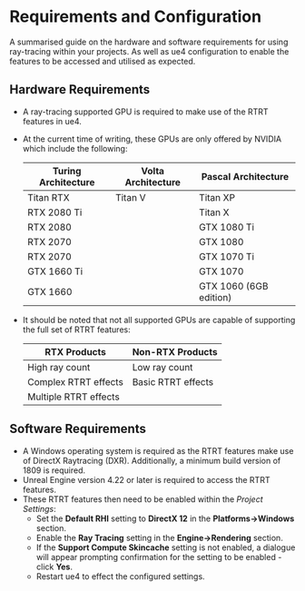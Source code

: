 # Requirements and Configuration

A summarised guide on the hardware and software requirements for using ray-tracing within your projects. As well as ue4 configuration to enable the features to be accessed and utilised as expected.

## Hardware Requirements
* A ray-tracing supported GPU is required to make use of the RTRT features in ue4.
* At the current time of writing, these GPUs are only offered by NVIDIA which include the following:
    
    | **Turing Architecture** | **Volta Architecture** | **Pascal Architecture** |
    |-------------------------|------------------------|-------------------------|
    |Titan RTX                |Titan V                 |Titan XP                 |
    |RTX 2080 Ti              |                        |Titan X                  |
    |RTX 2080                 |                        |GTX 1080 Ti              |
    |RTX 2070                 |                        |GTX 1080                 |
    |RTX 2070                 |                        |GTX 1070 Ti              |
    |GTX 1660 Ti              |                        |GTX 1070                 |
    |GTX 1660                 |                        |GTX 1060 (6GB edition)   |
* It should be noted that not all supported GPUs are capable of supporting the full set of RTRT features:
    
    | **RTX Products**        | **Non-RTX Products** |
    |-------------------------|------------------------|
    |High ray count           |Low ray count           |
    |Complex RTRT effects     |Basic RTRT effects      |
    |Multiple RTRT effects    |                        |

## Software Requirements
* A Windows operating system is required as the RTRT features make use of DirectX Raytracing (DXR). Additionally, a minimum build version of 1809 is required.
* Unreal Engine version 4.22 or later is required to access the RTRT features.
* These RTRT features then need to be enabled within the *Project Settings*:
  * Set the **Default RHI** setting to **DirectX 12** in the **Platforms->Windows** section.
  * Enable the **Ray Tracing** setting in the **Engine->Rendering** section.
  * If the **Support Compute Skincache** setting is not enabled, a dialogue will appear prompting confirmation for the setting to be enabled - click **Yes**.
  * Restart ue4 to effect the configured settings.
